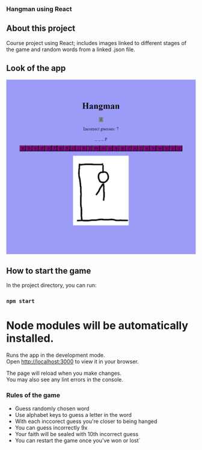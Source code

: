 ### Hangman using React

## About this project

Course project using React; includes images linked to different stages of the game and random words from a linked .json file.

## Look of the app

<picture>
 <img alt="abstract hangman" src="https://github.com/Gabika82/Hangman-with-React/blob/master/src/images/Hangman-screenshot.png">
</picture>

## How to start the game

In the project directory, you can run:

### `npm start`

# Node modules will be automatically installed.

Runs the app in the development mode.\
Open [http://localhost:3000](http://localhost:3000) to view it in your browser.

The page will reload when you make changes.\
You may also see any lint errors in the console.

### Rules of the game

- Guess randomly chosen word
- Use alphabet keys to guess a letter in the word
- With each inccorect guess you're closer to being hanged
- You can guess incorrectly 9x
- Your faith will be sealed with 10th incorrect guess
- You can restart the game once you've won or lost`
